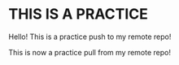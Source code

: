 # THIS IS A PRACTICE #

Hello! This is a practice push to my remote repo!

This is now a practice pull from my remote repo!
